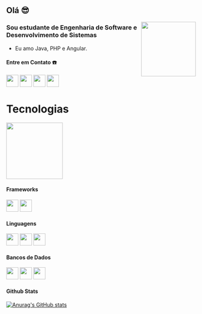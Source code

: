 ## Olá 😎
<img src="https://github.com/user-attachments/assets/05d844c3-4f27-4b67-a981-e786577598eb" width=145 align="right"/>

### Sou estudante de Engenharia de Software e Desenvolvimento de Sistemas
- Eu amo Java, PHP e Angular.

#### Entre em Contato ☎️
<a href="https://www.instagram.com/mateusgalvaodecamargo/"><img height="32" width="32" src="https://cdn.simpleicons.org/instagram/E4405F"/><a/> <a href="mailto:mateus.galvao.camargo.contato@gmail.com"><img height="32" width="32" src="https://cdn.simpleicons.org/gmail/EA4335"/><a/> <a href="https://web.whatsapp.com/send?phone=5546991145079"><img height="32" width="32" src="https://cdn.simpleicons.org/whatsapp/25D366"/><a/> <a href="https://www.linkedin.com/in/mateus-galvão-de-camargo/"><img height="32" width="32" src="https://cdn.simpleicons.org/linkedin/0A66C2"/><a/>
  
# Tecnologias
<img src="https://github.com/user-attachments/assets/efb647f8-6883-4d68-ad85-cad1368afdea" width=150 />

#### Frameworks
<img height="32" width="32" src="https://cdn.simpleicons.org/spring/6DB33F" /> <img height="32" width="32" src="https://cdn.simpleicons.org/angular/DD1100" />

#### Linguagens
<img height="32" width="32" src="https://github.com/user-attachments/assets/e007cfcb-579b-4f92-a6eb-71ee1df364f0" /> <img height="32" width="32" src="https://cdn.simpleicons.org/php/777BB4" /> <img height="32" width="32" src="https://cdn.simpleicons.org/javascript/F7DF1E" />

#### Bancos de Dados
<img height="32" width="32" src="https://cdn.simpleicons.org/mysql/4479A1" /> <img height="32" width="32" src="https://cdn.simpleicons.org/mariadb/003545" /> <img height="32" width="32" src="https://cdn.simpleicons.org/firebase/DD2C00" />

#### Github Stats
[![Anurag's GitHub stats](https://github-readme-stats-mateus-projects-850bd77f.vercel.app/api?username=Mateus-Galvao-de-Camargo)](https://github.com/anuraghazra/github-readme-stats)
